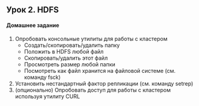 ## Урок 2. HDFS
#### Домашнее задание
1. Опробовать консольные утилиты для работы с кластером
   * Создать/скопировать/удалить папку
   * Положить в HDFS любой файл
   * Скопировать/удалить этот файл
   * Просмотреть размер любой папки
   * Посмотреть как файл хранится на файловой системе (см. команду fsck)
2. Установить нестандартный фактор репликации (см. команду setrep)
3. (опционально) Опробовать доступ для работы с кластером используя утилиту CURL
